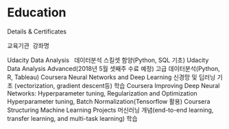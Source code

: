 # Education
Details &amp; Certificates

교육기관  강좌명       

Udacity	  Data Analysis	    데이터분석 스킬셋 함양(Python, SQL 기초)
Udacity	  Data Analysis Advanced(2018년 5월 셋째주 수료 예정)	고급 데이터분석(Python, R, Tableau)
Coursera	Neural Networks and Deep Learning	신경망 및 딥러닝 기초
(vectorization, gradient descent등) 학습
Coursera	Improving Deep Neural Networks: 
Hyperparameter tuning, Regularization and Optimization	Hyperparameter tuning, Batch Normalization(Tensorflow 활용)
Coursera	Structuring Machine Learning Projects	머신러닝 개념(end-to-end learning, transfer learning, and multi-task learning) 학습
